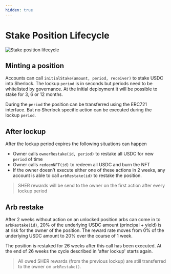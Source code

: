 ```yaml
---
hidden: true
---
```


# Stake Position Lifecycle

![Stake position lifecycle](https://i.imgur.com/pUq6mkT.png)

## Minting a position

Accounts can call `initialStake(amount, period, receiver)` to stake USDC into Sherlock. The lockup `period` is in seconds but periods need to be whitelisted by governance. At the initial deployment it will be possible to stake for 3, 6 or 12 months.

During the `period` the position can be transferred using the ERC721 interface. But no Sherlock specific action can be executed during the lockup `period`.

## After lockup

After the lockup period expires the following situations can happen

* Owner calls `ownerRestake(id, period)` to restake all USDC for new `period` of time
* Owner calls `redeemNFT(id)` to redeem all USDC and burn the NFT
* If the owner doesn't execute either one of these actions in 2 weeks, any account is able to call `arbRestake(id)` to restake the position.

> SHER rewards will be send to the owner on the first action after every lockup period

## Arb restake

After 2 weeks without action on an unlocked position arbs can come in to `arbRestake(id)`, 20% of the underlying USDC amount (principal + yield) is at risk for the owner of the position. The reward rate moves from 0% of the underlying USDC amount to 20% over the course of 1 week.

The position is restaked for 26 weeks after this call has been executed. At the end of 26 weeks the cycle described in 'after lockup' starts again.

> All owed SHER rewards (from the previous lockup) are still transferred to the owner on `arbRestake()`.
